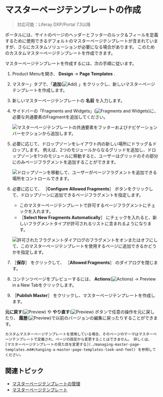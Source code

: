 # マスターページテンプレートの作成

> 対応可能：Liferay DXP/Portal 7.3以降

ポータルには、サイトのページのヘッダーとフッターのルック＆フィールを定義するために使用できるデフォルトのマスターページテンプレートが含まれていますが、さらにカスタムソリューションが必要になる場合があります。 このためのカスタムマスターページテンプレートを作成できます。

マスターページテンプレートを作成するには、次の手順に従います。

1. Product Menuを開き、 **Design** &rarr; **Page Templates** .
1. マスター」タブで、「**追加**(![Add](./../../../images/icon-add.png)) 」をクリックし、新しいマスターページテンプレートを作成します。
1. 新しいマスターページテンプレートの **名前** を入力します。
1. サイドバーの「Fragments and Widgets」(![Fragments and Widgets](./../../../images/icon-add-widget.png))に、必要な共通要素のFragmentを追加してください。

    ![マスターページテンプレートの共通要素をフッターおよびナビゲーションバーセクションから追加します。](./creating-a-master-page-template/images/02.png)

1. 必要に応じて、ドロップゾーンをレイアウト内の新しい場所にドラッグ＆ドロップします。 例えば、2つのモジュールからなるグリッドを追加し、ドロップゾーンを1つのモジュールに移動すると、ユーザーはグリッドのその部分にのみページフラグメントを追加することができます。

    ![ドロップゾーンを移動して、ユーザーがページフラグメントを追加できる場所をコントロールできます。](./creating-a-master-page-template/images/03.gif)

1. 必要に応じて、 ［**Configure Allowed Fragments**］ ボタンをクリックして、ドロップゾーンに追加できるページフラグメントを指定します。

    - このマスターページテンプレートで許可するページフラグメントにチェックを入れます。
    - ［**Select New Fragments Automatically**］ にチェックを入れると、新しいフラグメントタイプが許可されるリストに含まれるようになります。

    ![許可されたフラグメントダイアログのフラグメントをオンまたはオフにして、このマスターページテンプレートを使用するページに追加できるかどうかを指定します。](./creating-a-master-page-template/images/04.png)

1. ［**保存**］ をクリックして、 ［**Allowed Fragments**］ のダイアログを閉じます。
1. コンテンツページをプレビューするには、 **Actions**(![Actions](../../../images/icon-actions.png)) &rarr; Preview in a New Tabをクリックします。
1. ［**Publish Master**］ をクリックし、マスターページテンプレートを作成します。

**元に戻す**(![Preview](../../../images/icon-undo.png)) や **やり直す**(![Preview](../../../images/icon-redo.png)) ボタンで任意の操作を元に戻したり、 **履歴**(![Preview](../../../images/icon-time.png))で以前のバージョンの編集に戻ったりすることができます。

```{note}
カスタムマスターページテンプレートを使用している場合、そのページのテーマはマスターページテンプレートで定義され、ページの設定から変更することはできません。 詳しくは、 [マスターページテンプレートの見た目を変更する](./managing-master-page-templates.md#changing-a-master-page-templates-look-and-feel) を参照してください。
```

## 関連トピック

- [マスターページテンプレートの管理](./managing-master-page-templates.md)
- [マスターページテンプレート](./master-page-templates.md)
